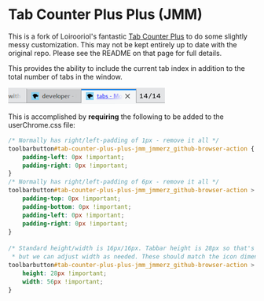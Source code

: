 # Tab Counter Plus Plus (JMM)

This is a fork of Loirooriol's fantastic [Tab Counter Plus](https://github.com/Loirooriol/tab-counter-plus) to do some slightly messy customization. This may not be kept entirely up to date with the original repo. Please see the README on that page for full details.

This provides the ability to include the current tab index in addition to the total number of tabs in the window.

![screenshot](docs/screenshot.png)

This is accomplished by **requiring** the following to be added to the userChrome.css file:
``` css
/* Normally has right/left-padding of 1px - remove it all */
toolbarbutton#tab-counter-plus-plus-jmm_jmmerz_github-browser-action {
    padding-left: 0px !important;
    padding-right: 0px !important;
}
/* Normally has right/left-padding of 6px - remove it all */
toolbarbutton#tab-counter-plus-plus-jmm_jmmerz_github-browser-action > .toolbarbutton-badge-stack {
    padding-top: 0px !important;
    padding-bottom: 0px !important;
    padding-left: 0px !important;
    padding-right: 0px !important;
}

/* Standard height/width is 16px/16px. Tabbar height is 28px so that's pretty fixed,
 * but we can adjust width as needed. These should match the icon dimensions in the code. */
toolbarbutton#tab-counter-plus-plus-jmm_jmmerz_github-browser-action > .toolbarbutton-badge-stack > .toolbarbutton-icon {
    height: 28px !important;
    width: 56px !important;
}
```
